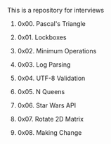 This is a repository for interviews

1. 0x00. Pascal's Triangle

2. 0x01. Lockboxes

3. 0x02. Minimum Operations

4. 0x03. Log Parsing

5. 0x04. UTF-8 Validation

6. 0x05. N Queens

7. 0x06. Star Wars API

8. 0x07. Rotate 2D Matrix

9. 0x08. Making Change
